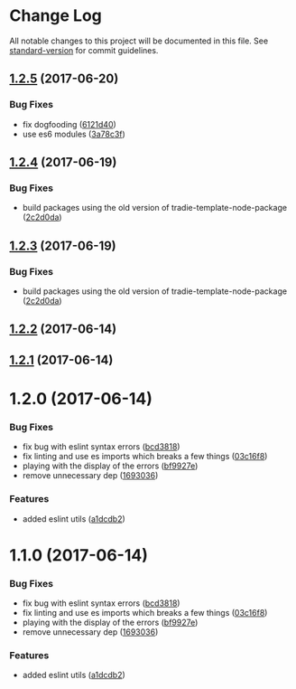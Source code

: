 # Change Log

All notable changes to this project will be documented in this file.
See [standard-version](https://github.com/conventional-changelog/standard-version) for commit guidelines.

<a name="1.2.5"></a>
## [1.2.5](https://github.com/jameslnewell/tradie-v4/compare/tradie-utils-eslint@1.2.4...tradie-utils-eslint@1.2.5) (2017-06-20)


### Bug Fixes

* fix dogfooding ([6121d40](https://github.com/jameslnewell/tradie-v4/commit/6121d40))
* use es6 modules ([3a78c3f](https://github.com/jameslnewell/tradie-v4/commit/3a78c3f))




<a name="1.2.4"></a>
## [1.2.4](https://github.com/jameslnewell/tradie-v4/compare/tradie-utils-eslint@1.2.2...tradie-utils-eslint@1.2.4) (2017-06-19)


### Bug Fixes

* build packages using the old version of tradie-template-node-package ([2c2d0da](https://github.com/jameslnewell/tradie-v4/commit/2c2d0da))




<a name="1.2.3"></a>
## [1.2.3](https://github.com/jameslnewell/tradie-v4/compare/tradie-utils-eslint@1.2.2...tradie-utils-eslint@1.2.3) (2017-06-19)


### Bug Fixes

* build packages using the old version of tradie-template-node-package ([2c2d0da](https://github.com/jameslnewell/tradie-v4/commit/2c2d0da))




<a name="1.2.2"></a>
## [1.2.2](https://github.com/jameslnewell/tradie-v4/compare/tradie-utils-eslint@1.2.1...tradie-utils-eslint@1.2.2) (2017-06-14)




<a name="1.2.1"></a>
## [1.2.1](https://github.com/jameslnewell/tradie-v4/compare/tradie-utils-eslint@1.2.0...tradie-utils-eslint@1.2.1) (2017-06-14)




<a name="1.2.0"></a>
# 1.2.0 (2017-06-14)


### Bug Fixes

* fix bug with eslint syntax errors ([bcd3818](https://github.com/jameslnewell/tradie-v4/commit/bcd3818))
* fix linting and use es imports which breaks a few things ([03c16f8](https://github.com/jameslnewell/tradie-v4/commit/03c16f8))
* playing with the display of the errors ([bf9927e](https://github.com/jameslnewell/tradie-v4/commit/bf9927e))
* remove unnecessary dep ([1693036](https://github.com/jameslnewell/tradie-v4/commit/1693036))


### Features

* added eslint utils ([a1dcdb2](https://github.com/jameslnewell/tradie-v4/commit/a1dcdb2))




<a name="1.1.0"></a>
# 1.1.0 (2017-06-14)


### Bug Fixes

* fix bug with eslint syntax errors ([bcd3818](https://github.com/jameslnewell/tradie-v4/commit/bcd3818))
* fix linting and use es imports which breaks a few things ([03c16f8](https://github.com/jameslnewell/tradie-v4/commit/03c16f8))
* playing with the display of the errors ([bf9927e](https://github.com/jameslnewell/tradie-v4/commit/bf9927e))
* remove unnecessary dep ([1693036](https://github.com/jameslnewell/tradie-v4/commit/1693036))


### Features

* added eslint utils ([a1dcdb2](https://github.com/jameslnewell/tradie-v4/commit/a1dcdb2))
